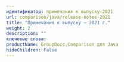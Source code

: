 ```yaml
---
идентификатор: примечания к выпуску-2021
url: comparison/java/release-notes-2021
title: "Примечания к выпуску — 2021 г."
weight: 2
description: ""
ключевые слова:
productName: GroupDocs.Comparison для Java
hideChildren: False
---
```


